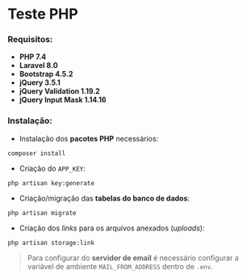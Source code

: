 # Teste PHP

### Requisitos:

* __PHP 7.4__
* __Laravel 8.0__
* __Bootstrap 4.5.2__
* __jQuery 3.5.1__
* __jQuery Validation 1.19.2__
* __jQuery Input Mask 1.14.16__

### Instalação:

* Instalação dos __pacotes PHP__ necessários:

```
composer install
```

* Criação do `APP_KEY`: 

```
php artisan key:generate
```

* Criação/migração das __tabelas do banco de dados__:

```
php artisan migrate
```

* Criação dos _links_ para os arquivos anexados (_uploads_):

```
php artisan storage:link
```

> Para configurar do __servidor de email__ é necessário configurar a variável de ambiente `MAIL_FROM_ADDRESS` dentro de `.env`.
